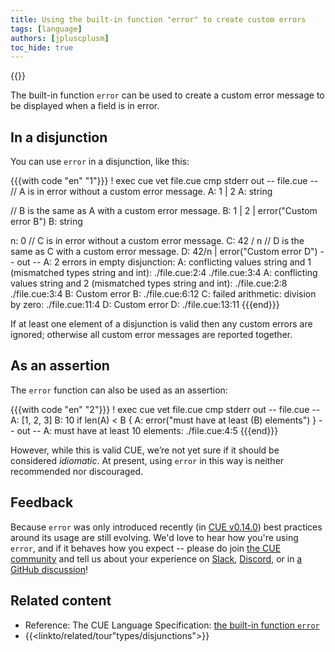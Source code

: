 ```yaml
---
title: Using the built-in function "error" to create custom errors
tags: [language]
authors: [jpluscplusm]
toc_hide: true
---
```

{{<sidenote text="Requires CUE v0.14.0 or later" >}}

The built-in function `error` can be used to create a custom error message to
be displayed when a field is in error.

<!--more-->

## In a disjunction

You can use `error` in a disjunction, like this:

{{{with code "en" "1"}}}
! exec cue vet file.cue
cmp stderr out
-- file.cue --
// A is in error without a custom error message.
A: 1 | 2
A: string

// B is the same as A with a custom error message.
B: 1 | 2 | error("Custom error B")
B: string

n: 0
// C is in error without a custom error message.
C: 42 / n
// D is the same as C with a custom error message.
D: 42/n | error("Custom error D")
-- out --
A: 2 errors in empty disjunction:
A: conflicting values string and 1 (mismatched types string and int):
    ./file.cue:2:4
    ./file.cue:3:4
A: conflicting values string and 2 (mismatched types string and int):
    ./file.cue:2:8
    ./file.cue:3:4
B: Custom error B:
    ./file.cue:6:12
C: failed arithmetic: division by zero:
    ./file.cue:11:4
D: Custom error D:
    ./file.cue:13:11
{{{end}}}

If at least one element of a disjunction is valid then any custom errors are ignored;
otherwise all custom error messages are reported together.

## As an assertion

The `error` function can also be used as an assertion:

{{{with code "en" "2"}}}
! exec cue vet file.cue
cmp stderr out
-- file.cue --
A: [1, 2, 3]
B: 10
if len(A) < B {
	A: error("must have at least \(B) elements")
}
-- out --
A: must have at least 10 elements:
    ./file.cue:4:5
{{{end}}}

However,
while this is valid CUE, we’re not yet sure if it should be considered *idiomatic*.
At present, using `error` in this way is neither recommended nor discouraged.

## Feedback

Because `error` was only introduced recently
(in [CUE v0.14.0](/releases/v0.14.0))
best practices around its usage are still evolving.
We'd love to hear how you're using `error`, and if it behaves how you expect --
please do join
[the CUE community](/community/) and tell us about your experience on
[Slack](/s/slack),
[Discord](/s/discord), or in
[a GitHub discussion](/discussions/)!

## Related content

- Reference: The CUE Language Specification:
  [the built-in function `error`]({{<relref"docs/reference/spec/#error">}})
- {{<linkto/related/tour"types/disjunctions">}}
